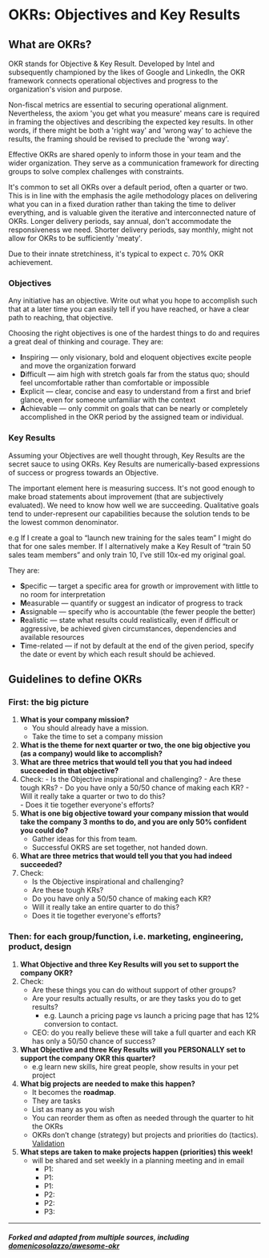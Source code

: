 # OKRs: Objectives and Key Results

## What are OKRs?

OKR stands for Objective & Key Result. Developed by Intel and subsequently championed by the likes of Google and LinkedIn, the OKR framework connects operational objectives and progress to the organization's vision and purpose.

Non-fiscal metrics are essential to securing operational alignment. Nevertheless, the axiom 'you get what you measure' means care is required in framing the objectives and describing the expected key results. In other words, if there might be both a 'right way' and 'wrong way' to achieve the results, the framing should be revised to preclude the 'wrong way'.

Effective OKRs are shared openly to inform those in your team and the wider organization. They serve as a communication framework for directing groups to solve complex challenges with constraints. 

It's common to set all OKRs over a default period, often a quarter or two. This is in line with the emphasis the agile methodology places on delivering what you can in a fixed duration rather than taking the time to deliver everything, and is valuable given the iterative and interconnected nature of OKRs. Longer delivery periods, say annual, don't accommodate the responsiveness we need. Shorter delivery periods, say monthly, might not allow for OKRs to be sufficiently 'meaty'.

Due to their innate stretchiness, it's typical to expect c. 70% OKR achievement.

### Objectives

Any initiative has an objective. Write out what you hope to accomplish such that at a later time you can easily tell if you have reached, or have a clear path to reaching, that objective.

Choosing the right objectives is one of the hardest things to do and requires a great deal of thinking and courage. They are:

* **I**nspiring — only visionary, bold and eloquent objectives excite people and move the organization forward
* **D**ifficult — aim high with stretch goals far from the status quo; should feel uncomfortable rather than comfortable or impossible
* **E**xplicit — clear, concise and easy to understand from a first and brief glance, even for someone unfamiliar with the context
* **A**chievable — only commit on goals that can be nearly or completely accomplished in the OKR period by the assigned team or individual.

### Key Results

Assuming your Objectives are well thought through, Key Results are the secret sauce to using OKRs. Key Results are numerically-based expressions of success or progress towards an Objective.

The important element here is measuring success. It's not good enough to make broad statements about improvement (that are subjectively evaluated). We need to know how well we are succeeding. Qualitative goals tend to under-represent our capabilities because the solution tends to be the lowest common denominator.

e.g If I create a goal to “launch new training for the sales team” I might do that for one sales member. If I alternatively make a Key Result of “train 50 sales team members” and only train 10, I’ve still 10x-ed my original goal.

They are:

* **S**pecific — target a specific area for growth or improvement with little to no room for interpretation
* **M**easurable — quantify or suggest an indicator of progress to track
* **A**ssignable — specify who is accountable (the fewer people the better)
* **R**ealistic — state what results could realistically, even if difficult or aggressive, be achieved given circumstances, dependencies and available resources
* **T**ime-related — if not by default at the end of the given period, specify the date or event by which each result should be achieved.

## Guidelines to define OKRs

### First: the big picture

1. **What is your company mission?** 
   - You should already have a mission. 
   - Take the time to set a company mission
2. **What is the theme for next quarter or two, the one big objective you (as a company) would like to accomplish?**
3. **What are three metrics that would tell you that you had indeed succeeded in that objective?**
4. Check: 
       - Is the Objective inspirational and challenging? 
       - Are these tough KRs? 
       - Do you have only a 50/50 chance of making each KR?
       - Will it really take a quarter or two to do this?  
       - Does it tie together everyone's efforts?
5. **What is one big objective toward your company mission that would take the company 3 months to do, and you are only 50% confident you could do?**
   - Gather ideas for this from team. 
   - Successful OKRS are set together, not handed down. 
6. **What are three metrics that would tell you that you had indeed succeeded?**
7. Check:
    - Is the Objective inspirational and challenging? 
    - Are these tough KRs? 
    - Do you have only a 50/50 chance of making each KR?
    - Will it really take an entire quarter to do this?  
    - Does it tie together everyone's efforts?
    
### Then: for each group/function, i.e. marketing, engineering, product, design

1. **What Objective and three Key Results will you set to support the company OKR?**
2. Check:
    - Are these things you can do without support of other groups? 
    - Are your results actually results, or are they tasks you do to get results? 
       - e.g. Launch a pricing page vs launch a pricing page that has 12% conversion to contact.
    - CEO: do you really believe these will take a full quarter and each KR has only a 50/50 chance of success?
3. **What Objective and three Key Results will you PERSONALLY set to support the company OKR this quarter?**
    - e.g learn new skills, hire great people, show results in your pet project
4. **What big projects are needed to make this happen?**  
   - It becomes the **roadmap**.
   - They are tasks
   - List as many as you wish
   - You can reorder them as often as needed through the quarter to hit the OKRs
   - OKRs don’t change (strategy) but projects and priorities do (tactics). [Validation](http://eleganthack.com/customer-development-with-participatory-roadmaps/)
5. **What steps are taken to make projects happen (priorities) this week!**  
    - will be shared and set weekly in a planning meeting and in email
       - P1: 
       - P1: 
       - P1: 
       - P2:
       - P2:
       - P3:

--- 

##### Forked and adapted from multiple sources, including [domenicosolazzo/awesome-okr](https://github.com/domenicosolazzo/awesome-okr)
